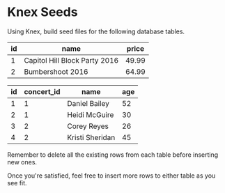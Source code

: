 # Knex Seeds

Using Knex, build seed files for the following database tables.

| id | name                          | price |
|----|-------------------------------|-------|
| 1  | Capitol Hill Block Party 2016 | 49.99 |
| 2  | Bumbershoot 2016              | 64.99 |


| id | concert_id | name            | age |
|----|------------|-----------------|-----|
| 1  | 1          | Daniel Bailey   | 52  |
| 2  | 1          | Heidi McGuire   | 30  |
| 3  | 2          | Corey Reyes     | 26  |
| 4  | 2          | Kristi Sheridan | 45  |

Remember to delete all the existing rows from each table before inserting new ones.

Once you're satisfied, feel free to insert more rows to either table as you see fit.
